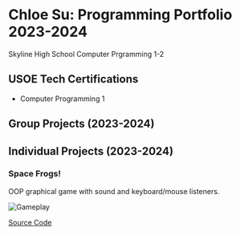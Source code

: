# Chloe Su: Programming Portfolio 2023-2024
Skyline High School Computer Prgramming 1-2


## USOE Tech Certifications
* Computer Programming 1


## Group Projects (2023-2024)


## Individual Projects (2023-2024)


### Space Frogs!
OOP graphical game with sound and keyboard/mouse listeners.

![Gameplay]()

[Source Code]()
